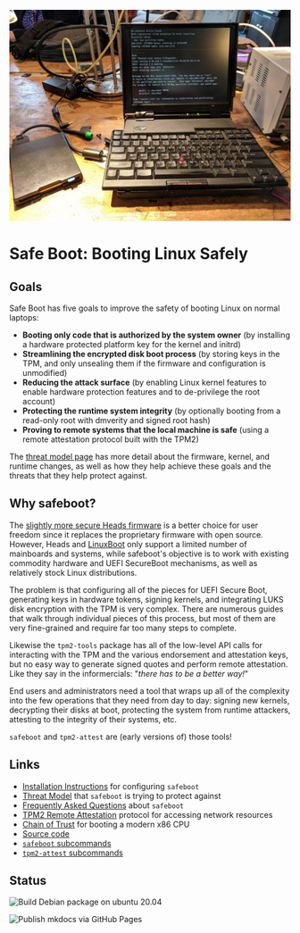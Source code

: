 ![Linux on a classic Butterfly Thinkpad](images/installation-header.jpg)

# Safe Boot: Booting Linux Safely

## Goals

Safe Boot has five goals to improve the safety of booting Linux
on normal laptops:

* **Booting only code that is authorized by the system owner** (by installing a hardware protected platform key for the kernel and initrd)
* **Streamlining the encrypted disk boot process** (by storing keys in the TPM, and only unsealing them if the firmware and configuration is unmodified)
* **Reducing the attack surface** (by enabling Linux kernel features to enable hardware protection features and to de-privilege the root account)
* **Protecting the runtime system integrity** (by optionally booting from a read-only root with dmverity and signed root hash)
* **Proving to remote systems that the local machine is safe** (using a remote attestation protocol built with the TPM2)

The [threat model page](threats.md) has more detail about the firmware, kernel,
and runtime changes, as well as how they help achieve these goals and the threats
that they help protect against.

## Why safeboot?

The [slightly more secure Heads firmware](http://osresearch.net)
is a better choice for user freedom since it replaces the proprietary firmware
with open source.  However, Heads and [LinuxBoot](https://linuxboot.org)
only support a limited number of mainboards and systems, while safeboot's
objective is to work with existing commodity hardware and UEFI SecureBoot
mechanisms, as well as relatively stock Linux distributions.

The problem is that configuring all of the pieces for UEFI Secure Boot,
generating keys in hardware tokens, signing kernels, and integrating
LUKS disk encryption with the TPM is very complex.  There are numerous
guides that walk through individual pieces of this process, but most
of them are very fine-grained and require far too many steps to
complete.

Likewise the `tpm2-tools` package has all of the low-level API calls for
interacting with the TPM and the various endorsement and attestation keys,
but no easy way to generate signed quotes and perform remote attestation.
Like they say in the informercials: "_there has to be a better way!_"

End users and administrators need a tool that wraps up all of the
complexity into the few operations that they need from day to day:
signing new kernels, decrypting their disks at boot, protecting the
system from runtime attackers, attesting to the integrity of their
systems, etc.

`safeboot` and `tpm2-attest` are (early versions of) those tools!

## Links

* [Installation Instructions](install.md) for configuring `safeboot`
* [Threat Model](threats.md) that `safeboot` is trying to protect against
* [Frequently Asked Questions](faq.md) about `safeboot`
* [TPM2 Remote Attestation](attestation.md) protocol for accessing network resources
* [Chain of Trust](chain-of-trust.md) for booting a modern x86 CPU
* [Source code](https://github.com/osresearch/safeboot)
* [`safeboot` subcommands](safeboot.md)
* [`tpm2-attest` subcommands](tpm2-attest.md)

## Status

![Build Debian package on ubuntu 20.04](https://github.com/osresearch/safeboot/workflows/Build%20Debian%20package%20on%20ubuntu%2020.04/badge.svg)

![Publish mkdocs via GitHub Pages](https://github.com/osresearch/safeboot/workflows/Publish%20mkdocs%20via%20GitHub%20Pages/badge.svg)
